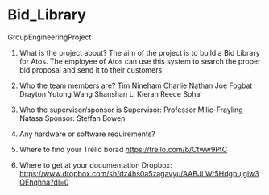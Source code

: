 # Bid_Library
GroupEngineeringProject

1. What is the project about?
The aim of the project is to build a Bid Library for Atos. The employee of Atos can use this system to search the proper bid proposal and send it to their customers. 

2. Who the team members are?
Tim Nineham
Charlie Nathan
Joe Fogbat Drayton
Yutong Wang
Shanshan Li
Kieran Reece Sohal

3. Who the supervisor/sponsor is
Supervisor: Professor Milic-Frayling Natasa
Sponsor: Steffan Bowen

4. Any hardware or software requirements?

5. Where to find your Trello borad
https://trello.com/b/Ctww9PtC

6. Where to get at your documentation
Dropbox:
https://www.dropbox.com/sh/dz4hs0a5zagavyu/AABJLWr5Hdgpujgiw3QEhqhna?dl=0 